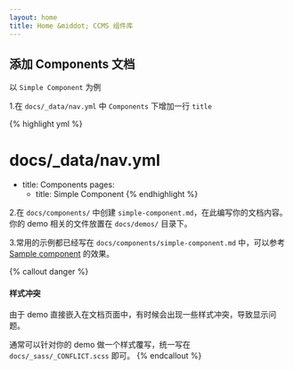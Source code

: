 ```yaml
---
layout: home
title: Home &middot; CCMS 组件库
---
```


## 添加 Components 文档

以 `Simple Component` 为例

1.在 `docs/_data/nav.yml` 中 `Components` 下增加一行 `title` 

{% highlight yml %}
# docs/_data/nav.yml
- title: Components
  pages:
    - title: Simple Component
{% endhighlight %}

2.在 `docs/components/` 中创建 `simple-component.md`，在此编写你的文档内容。你的 demo 相关的文件放置在 `docs/demos/` 目录下。

3.常用的示例都已经写在 `docs/components/simple-component.md` 中，可以参考 [Sample component](http://localhost:3001/docs/components/sample-component/) 的效果。

{% callout danger %}
#### 样式冲突
由于 demo 直接嵌入在文档页面中，有时候会出现一些样式冲突，导致显示问题。

通常可以针对你的 demo 做一个样式覆写，统一写在 `docs/_sass/_CONFLICT.scss` 即可。
{% endcallout %}

